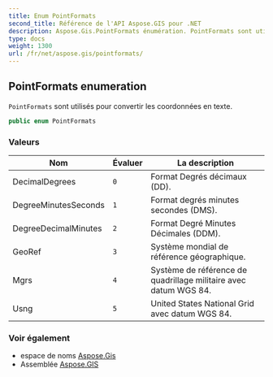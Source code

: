 ```yaml
---
title: Enum PointFormats
second_title: Référence de l'API Aspose.GIS pour .NET
description: Aspose.Gis.PointFormats énumération. PointFormats sont utilisés pour convertir les coordonnées en texte.
type: docs
weight: 1300
url: /fr/net/aspose.gis/pointformats/
---
```

## PointFormats enumeration

`PointFormats` sont utilisés pour convertir les coordonnées en texte.

```csharp
public enum PointFormats
```

### Valeurs

| Nom | Évaluer | La description |
| --- | --- | --- |
| DecimalDegrees | `0` | Format Degrés décimaux (DD). |
| DegreeMinutesSeconds | `1` | Format degrés minutes secondes (DMS). |
| DegreeDecimalMinutes | `2` | Format Degré Minutes Décimales (DDM). |
| GeoRef | `3` | Système mondial de référence géographique. |
| Mgrs | `4` | Système de référence de quadrillage militaire avec datum WGS 84. |
| Usng | `5` | United States National Grid avec datum WGS 84. |

### Voir également

* espace de noms [Aspose.Gis](../../aspose.gis/)
* Assemblée [Aspose.GIS](../../)


